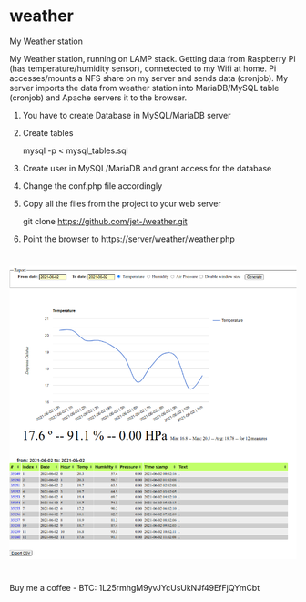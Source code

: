 # weather
My Weather station


My Weather station, running on LAMP stack.
Getting data from Raspberry Pi (has temperature/humidity sensor), connetected to my Wifi at home.
Pi accesses/mounts a NFS share on my server and sends data (cronjob).
My server imports the data from weather station into MariaDB/MySQL table (cronjob) and Apache servers it to the browser.

1. You have to create Database in MySQL/MariaDB server

2. Create tables

	mysql -p  < mysql_tables.sql

3. Create user in MySQL/MariaDB and grant access for the database

4. Change the conf.php file accordingly

5. Copy all the files from the project to your web server 

	git clone https://github.com/jet-/weather.git

6. Point the browser to https://server/weather/weather.php

#
![entry](https://github.com/jet-/weather/blob/main/images/screen.png)

#

Buy me a coffee - BTC: 1L25rmhgM9yvJYcUsUkNJf49EfFjQYmCbt

#

